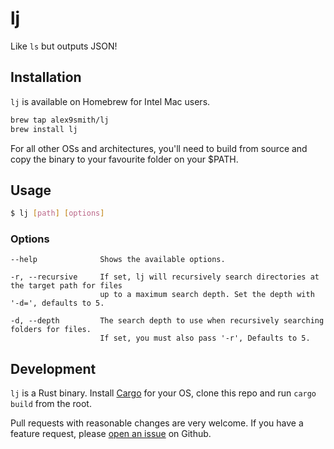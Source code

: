 # lj

Like `ls` but outputs JSON!

## Installation

`lj` is available on Homebrew for Intel Mac users.
```bash
brew tap alex9smith/lj
brew install lj
```
For all other OSs and architectures, you'll need to build from source and copy the binary to 
your favourite folder on your $PATH.

## Usage

```bash
$ lj [path] [options]
```

### Options
```
--help              Shows the available options.

-r, --recursive     If set, lj will recursively search directories at the target path for files
                    up to a maximum search depth. Set the depth with '-d=', defaults to 5.
                    
-d, --depth         The search depth to use when recursively searching folders for files.
                    If set, you must also pass '-r', Defaults to 5.   
```

## Development

`lj` is a Rust binary. Install [Cargo]() for your OS, clone this repo and run `cargo build` from the root.

Pull requests with reasonable changes are very welcome. If you have a feature request, please [open an issue](https://github.com/alex9smith/lj/issues) on Github.